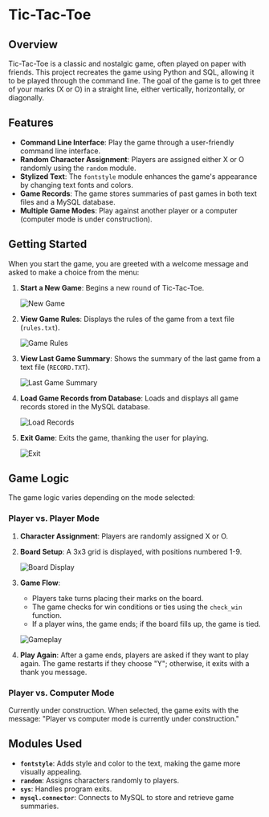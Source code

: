 # Tic-Tac-Toe

## Overview
Tic-Tac-Toe is a classic and nostalgic game, often played on paper with friends. This project recreates the game using Python and SQL, allowing it to be played through the command line. The goal of the game is to get three of your marks (X or O) in a straight line, either vertically, horizontally, or diagonally.

## Features
- **Command Line Interface**: Play the game through a user-friendly command line interface.
- **Random Character Assignment**: Players are assigned either X or O randomly using the `random` module.
- **Stylized Text**: The `fontstyle` module enhances the game's appearance by changing text fonts and colors.
- **Game Records**: The game stores summaries of past games in both text files and a MySQL database.
- **Multiple Game Modes**: Play against another player or a computer (computer mode is under construction).

## Getting Started
When you start the game, you are greeted with a welcome message and asked to make a choice from the menu:

1. **Start a New Game**: Begins a new round of Tic-Tac-Toe.

   ![New Game](https://github.com/varunmathur2005/Tic-Tac-Toe/assets/130909000/6a2401c8-23dc-4919-b823-349b2891ac8e)
   
2. **View Game Rules**: Displays the rules of the game from a text file (`rules.txt`).

   ![Game Rules](https://github.com/varunmathur2005/Tic-Tac-Toe/assets/130909000/8793074f-8ad5-43d3-8bf2-089146bee643)
   
3. **View Last Game Summary**: Shows the summary of the last game from a text file (`RECORD.TXT`).

   ![Last Game Summary](https://github.com/varunmathur2005/Tic-Tac-Toe/assets/130909000/f5246280-8166-4260-8fea-62c4250b31d7)
   
4. **Load Game Records from Database**: Loads and displays all game records stored in the MySQL database.

   ![Load Records](https://github.com/varunmathur2005/Tic-Tac-Toe/assets/130909000/38d39359-c0c4-413d-b8b0-8b9d614638ce)
   
5. **Exit Game**: Exits the game, thanking the user for playing.

   ![Exit](https://github.com/varunmathur2005/Tic-Tac-Toe/assets/130909000/f484d155-10d4-445c-8763-551d18f1bc71)

## Game Logic
The game logic varies depending on the mode selected:

### Player vs. Player Mode
1. **Character Assignment**: Players are randomly assigned X or O.
2. **Board Setup**: A 3x3 grid is displayed, with positions numbered 1-9.

   ![Board Display](https://github.com/varunmathur2005/Tic-Tac-Toe/assets/130909000/b1a9a11f-e0b7-4411-b151-895bcf21e182)

3. **Game Flow**:
   - Players take turns placing their marks on the board.
   - The game checks for win conditions or ties using the `check_win` function.
   - If a player wins, the game ends; if the board fills up, the game is tied.

   ![Gameplay](https://github.com/varunmathur2005/Tic-Tac-Toe/assets/130909000/572aca2d-12a5-4f45-9d1b-1f6b7b3674e0)

4. **Play Again**: After a game ends, players are asked if they want to play again. The game restarts if they choose "Y"; otherwise, it exits with a thank you message.

### Player vs. Computer Mode
Currently under construction. When selected, the game exits with the message: "Player vs computer mode is currently under construction."

## Modules Used
- **`fontstyle`**: Adds style and color to the text, making the game more visually appealing.
- **`random`**: Assigns characters randomly to players.
- **`sys`**: Handles program exits.
- **`mysql.connector`**: Connects to MySQL to store and retrieve game summaries.

